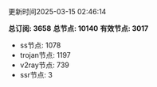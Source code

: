 更新时间2025-03-15 02:46:14

**总订阅: 3658**
**总节点: 10140**
**有效节点: 3017**
- ss节点: 1078
- trojan节点: 1197
- v2ray节点: 739
- ssr节点: 3
